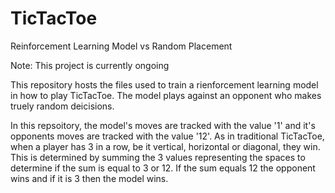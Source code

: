 # TicTacToe
Reinforcement Learning Model vs Random Placement

Note: This project is currently ongoing

This repository hosts the files used to train a rienforcement learning model in how to play TicTacToe. The model plays against an opponent who makes truely random deicisions. 

In this repsoitory, the model's moves are tracked with the value '1' and it's opponents moves are tracked with the value '12'. As in traditional TicTacToe, when a player has 3 in a row, be it vertical, horizontal or diagonal, they win. This is determined by summing the 3 values representing the spaces to determine if the sum is equal to 3 or 12. If the sum equals 12 the opponent wins and if it is 3 then the model wins. 
